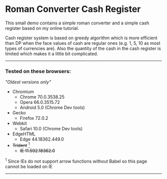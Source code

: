 # Roman Converter Cash Register
This small demo contains a simple roman converter and a simple cash register based on my online tutorial.

Cash register system is based on greedy algorithm which is more efficient than DP when the face values of cash are regular ones (e.g. 1, 5, 10 as most types of currencies are). Also the quantity of the cash in the cash register is limited which makes it a little bit complicated.

---
### Tested on these browsers:

_"Oldest versions only"_

- Chromium
    - Chrome 70.0.3538.25
    - Opera 66.0.3515.72
    - Android 5.0 (Chrome Dev tools)
- Gecko
    - Firefox 72.0.2
- Webkit
    - Safari 10.0 (Chrome Dev tools)
- EdgeHTML
    - Edge 44.18362.449.0
- ~~Trident~~ <a href="#note1"><sup>1</sup></a>
   - ~~IE 11.592.18362.0~~

<sup id="note1">1</sup> Since IEs do not support arrow functions without Babel so this page cannot be loaded on IE

---